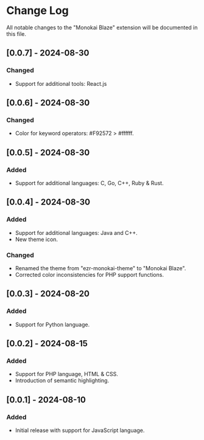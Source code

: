 # Change Log

All notable changes to the "Monokai Blaze" extension will be documented in this file.

## [0.0.7] - 2024-08-30

### Changed
- Support for additional tools: React.js 

## [0.0.6] - 2024-08-30

### Changed
- Color for keyword operators: #F92572 > #ffffff.

## [0.0.5] - 2024-08-30

### Added
- Support for additional languages: C, Go, C++, Ruby & Rust.

## [0.0.4] - 2024-08-30

### Added
- Support for additional languages: Java and C++.
- New theme icon.

### Changed
- Renamed the theme from "ezr-monokai-theme" to "Monokai Blaze".
- Corrected color inconsistencies for PHP support functions.

## [0.0.3] - 2024-08-20

### Added
- Support for Python language.

## [0.0.2] - 2024-08-15

### Added
- Support for PHP language, HTML & CSS.
- Introduction of semantic highlighting.

## [0.0.1] - 2024-08-10

### Added
- Initial release with support for JavaScript language.
